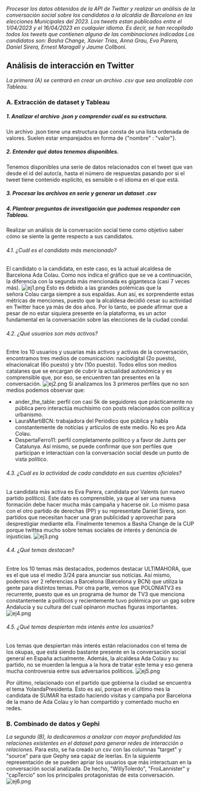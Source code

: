 *Procesar los datos obtenidos de la API de Twitter y realizar un análisis de la conversación social sobre los candidatos a la alcaldía de Barcelona en las elecciones Municipales del 2023. Los tweets estan publicados entre el 1/04/2023 y el 16/04/2023 en cualquier idioma. Es decir, se han recopilado todos los tweets que contienen alguna de las combinaciones indicadas
Los candidatos son: Basha Change, Xavier Trias, Anna Grau, Eva Parera, Daniel Sirera, Ernest Maragall y Jaume Collboni.*

## Análisis de interacción en Twitter
*La primera (A) se centrará en crear un archivo .csv que sea analizable con Tableau.*
### A. Extracción de dataset y Tableau
##### 1.  Analizar el archivo .json y comprender cuál es su estructura.
Un archivo .json tiene una estructura que consta de una lista ordenada de valores. Suelen estar emparejados en forma de {"nombre" : "valor"}.

##### 2.  Entender qué datos tenemos disponibles.
Tenemos disponibles una serie de datos relacionados con el tweet que van desde el id del autor/a, hasta el número de respuestas pasando por si el tweet tiene contenido esplícito, es sensible o el idioma en el que está.

##### 3.  Procesar los archivos en serie y generar un dataset .csv

##### 4.  Plantear preguntas de investigación que podemos responder con Tableau.
Realizar un análisis de la conversación social tiene como objetivo saber cómo se siente la gente respecto a sus candidatos.

###### 4.1.  ¿Cuál es el candidato más mencionado?
El candidato o la candidata, en este caso, es la actual alcaldesa de Barcelona Ada Colau. Como nos indica el gráfico que se ve a continuación, la diferencia con la segunda más mencionada es gigantesca (casi 7 veces más).
![ej1.png](https://github.com/PiuKas/Big-Data-II/blob/main/Ex_json/ej1.png)
Esto es debido a las grandes polémicas que la señora Colau carga siempre a sus espaldas. Aun así, es sorprendente estas métricas de menciones, puesto que la alcaldesa decidió cesar su actividad en Twitter hace ya más de dos años. Por lo tanto, se puede afirmar que a pesar de no estar siquiera presente en la plataforma, es un actor fundamental en la conversación sobre las elecciones de la ciudad condal.

###### 4.2.  ¿Qué usuarios son más activos?
Entre los 10 usuarios y usuarias más activos y activas de la conversación, encontramos tres medios de comunicación: naciodigital (2o puesto), elnacionalcat (6o puesto) y btv (10o puesto). Todos ellos son medios catalanes que se encargan de cubrir la actualidad autonómica y es comprensible que, por eso, se encuentren tan presentes en la conversación.
![ej2.png](https://github.com/PiuKas/Big-Data-II/blob/main/Ex_json/ej2.png)
Si analizamos los 3 primeros perfiles que no son medios podemos observar que:
- ander_the_table: perfil con casi 5k de seguidores que prácticamente no pública pero interactúa muchísimo con posts relacionados con política y urbanismo.
- LauraMartiBCN: trabajadora del Periódico que pública y habla constantemente de notícias y artículos de este medio. No es pro Ada Colau.
- DespertaFerro11: perfil completamente político y a favor de Junts per Catalunya.
Así mismo, se puede confirmar que son perfiles que participan e interactúan con la conversación social desde un punto de vista político.

###### 4.3.  ¿Cuál es la actividad de cada candidato en sus cuentas oficiales?
La candidata más activa es Eva Parera, candidata por Valents (un nuevo partido político). Este dato es comprensible, ya que al ser una nueva formación debe hacer mucha más campaña y hacerse oír. Lo mismo pasa con el otro partido de derechas (PP) y su representate Daniel Sirera, son partidos que necesitan hacer una gran publicidad y aprovechar para desprestigiar mediante ella. Finalmente tenemos a Basha Change de la CUP porque twittea mucho sobre temas sociales de interés y denúncia de injusticias.
![ej3.png](https://github.com/PiuKas/Big-Data-II/blob/main/Ex_json/ej3.png)

###### 4.4.  ¿Qué temas destacan?
Entre los 10 temas más destacados, podemos destacar ULTIMAHORA, que es el que usa el medio 3/24 para anunciar sus noticias. Así mismo, podemos ver 2 referencias a Barcelona (Barcelona y BCN) que utiliza la gente para distintos temas. Por otra parte, vemos que POLONIATV3 es recurrente, puesto que es un programa de humor de TV3 que menciona constantemente a políticos y recientemente tuvo polémica por un gag sobre Andalucía y su cultura del cual opinaron muchas figuras importantes.
![ej4.png](https://github.com/PiuKas/Big-Data-II/blob/main/Ex_json/ej4.png)

###### 4.5.  ¿Qué temas despiertan más interés entre los usuarios?
Los temas que despiertan más interés están relacionados con el tema de los okupas, que está siendo bastante presente en la conversación social general en España actualmente. Además, la alcaldesa Ada Colau y su partido, no se muerden la lengua a la hora de tratar este tema y eso genera mucha controversia entre sus adversarios políticos.
![ej5.png](https://github.com/PiuKas/Big-Data-II/blob/main/Ex_json/ej5.png)

Por último, relacionado con el partido que gobierna la ciudad se encuentra el tema YolandaPresidenta. Esto es así, porque en el último mes la candidata de SUMAR ha estado haciendo visitas y campaña por Barcelona de la mano de Ada Colau y lo han compartido y comentado mucho en redes.



### B. Combinado de datos y Gephi
*La segunda (B), la dedicaremos a analizar con mayor profundidad las relaciones existentes en el dataset para generar redes de interacción o relaciones.*
Para esto, se ha creado un csv con las columnas "target" y "source" para que Gephy sea capaz de leerlas. En la siguiente representación de se pueden apriar los usuarios que más interactuan en la conversación social analizada. De hecho, "WillyTolerdo", "FroiLannister" y "capTercio" son los principales protagonistas de esta conversación.
![ej6.png](https://github.com/PiuKas/Big-Data-II/blob/main/Ex_json/ej6.png)